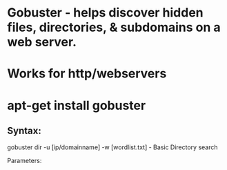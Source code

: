 # Gobuster - helps discover hidden files, directories, & subdomains on a web server.
# Works for http/webservers
# apt-get install gobuster

## Syntax:
gobuster dir -u [ip/domainname] -w [wordlist.txt]
    - Basic Directory search


Parameters: 
